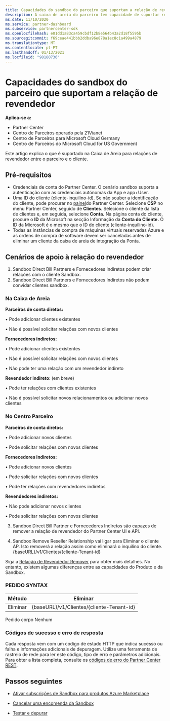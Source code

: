 ```yaml
---
title: Capacidades do sandbox do parceiro que suportam a relação de revendedor
description: A caixa de areia do parceiro tem capacidade de suportar relações entre o parceiro e o cliente
ms.date: 11/10/2020
ms.service: partner-dashboard
ms.subservice: partnercenter-sdk
ms.openlocfilehash: e01dd1a83ca459cbdf12b8e564b43a2d18f5595b
ms.sourcegitcommit: f69ceae441bbb2ddba96e878a1ec8c1a499a4879
ms.translationtype: MT
ms.contentlocale: pt-PT
ms.lasthandoff: 01/13/2021
ms.locfileid: "98180736"
---
```

# <a name="partner-sandbox-capabilities-that-support-reseller-relationship"></a>Capacidades do sandbox do parceiro que suportam a relação de revendedor

**Aplica-se a:**

- Partner Center
- Centro de Parceiros operado pela 21Vianet
- Centro de Parceiros para Microsoft Cloud Germany
- Centro de Parceiros do Microsoft Cloud for US Government

Este artigo explica o que é suportado na Caixa de Areia para relações de revendedor entre o parceiro e o cliente. 

## <a name="prerequisites"></a>Pré-requisitos

- Credenciais de conta do Partner Center. O cenário sandbox suporta a autenticação com as credenciais autónomas da App e app+User.
- Uma ID do cliente (cliente-inquilino-id). Se não souber a identificação do cliente, pode procurar no [painel](https://partner.microsoft.com/dashboard/home)do Partner Center. Selecione **CSP** no menu Partner Center, seguido de **Clientes**. Selecione o cliente da lista de clientes e, em seguida, selecione **Conta.** Na página conta do cliente, procure o **ID** da Microsoft na secção Informação da **Conta do Cliente.** O ID da Microsoft é o mesmo que o ID do cliente (cliente-inquilino-id).
- Todas as instâncias de compra de máquinas virtuais reservadas Azure e as ordens de compra de software devem ser canceladas antes de eliminar um cliente da caixa de areia de integração da Ponta.

## <a name="scenarios-supporting-reseller-relationship"></a>Cenários de apoio à relação do revendedor

1.  Sandbox Direct Bill Partners e Fornecedores Indiretos podem criar relações com o cliente Sandbox. 
2.  Sandbox Direct Bill Partners e Fornecedores Indiretos não podem convidar clientes sandbox.



### <a name="in-the-sandbox"></a>Na Caixa de Areia

**Parceiros de conta diretos:**

• Pode adicionar clientes existentes

• Não é possível solicitar relações com novos clientes

**Fornecedores indiretos:**

• Pode adicionar clientes existentes

• Não é possível solicitar relações com novos clientes

• Não pode ter uma relação com um revendedor indireto

**Revendedor indireto**: (em breve)

• Pode ter relações com clientes existentes

• Não é possível solicitar novos relacionamentos ou adicionar novos clientes

### <a name="in-partner-center"></a>No Centro Parceiro

**Parceiros de conta diretos:**

• Pode adicionar novos clientes

• Pode solicitar relações com novos clientes

**Fornecedores indiretos:**

• Pode adicionar novos clientes

• Pode solicitar relações com novos clientes

• Pode ter relações com revendedores indiretos

**Revendedores indiretos:**

• Não pode adicionar novos clientes

• Pode solicitar relações com novos clientes

3. Sandbox Direct Bill Partner e Fornecedores Indiretos são capazes de remover a relação de revendedor do Partner Center UI e API.

4. Sandbox Remove Reseller Relationship vai ligar para Eliminar o cliente AP. Isto removerá a relação assim como eliminará o inquilino do cliente. {baseURL}/v1/Clientes/{cliente-Tenant-id}

Siga a [Relação de Revendedor Remover](remove-a-reseller-relationship-with-a-customer.md) para obter mais detalhes. No entanto, existem algumas diferenças entre as capacidades do Produto e da Sandbox.

### <a name="request-syntax"></a>PEDIDO SYNTAX

|**Método**|**Eliminar**|
|-------------|------------|
|Eliminar|{baseURL}/v1/Clientes/{cliente-Tenant-id} |

Pedido corpo Nenhum

### <a name="response-success-and-error-codes"></a>Códigos de sucesso e erro de resposta

Cada resposta vem com um código de estado HTTP que indica sucesso ou falha e informações adicionais de depuragem. Utilize uma ferramenta de rastreio de rede para ler este código, tipo de erro e parâmetros adicionais. Para obter a lista completa, consulte os [códigos de erro do Partner Center REST](https://docs.microsoft.com/partner-center/develop/error-codes).

## <a name="next-steps"></a>Passos seguintes

- [Ativar subscrições de Sandbox para produtos Azure Marketplace](activate-sandbox-subscription-azure-marketplace-products.md)

- [Cancelar uma encomenda da Sandbox](cancel-an-order-from-the-integration-sandbox.md)

- [Testar e depurar](test-and-debug.md) 
